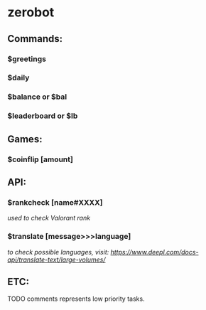 # **zerobot**

## Commands:
### $greetings
### $daily
### $balance or $bal
### $leaderboard or $lb

## Games:
### $coinflip [amount]

## API:
### **$rankcheck [name#XXXX]**
*used to check Valorant rank*
### **$translate [message>>>language]**
*to check possible languages, visit: 
<https://www.deepl.com/docs-api/translate-text/large-volumes/>*

## ETC:
TODO comments represents low priority tasks.